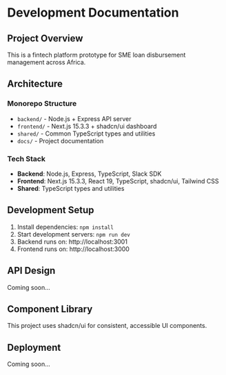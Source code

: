 # Development Documentation

## Project Overview

This is a fintech platform prototype for SME loan disbursement management across Africa.

## Architecture

### Monorepo Structure
- `backend/` - Node.js + Express API server
- `frontend/` - Next.js 15.3.3 + shadcn/ui dashboard 
- `shared/` - Common TypeScript types and utilities
- `docs/` - Project documentation

### Tech Stack
- **Backend**: Node.js, Express, TypeScript, Slack SDK
- **Frontend**: Next.js 15.3.3, React 19, TypeScript, shadcn/ui, Tailwind CSS
- **Shared**: TypeScript types and utilities

## Development Setup

1. Install dependencies: `npm install`
2. Start development servers: `npm run dev`
3. Backend runs on: http://localhost:3001
4. Frontend runs on: http://localhost:3000

## API Design

Coming soon...

## Component Library

This project uses shadcn/ui for consistent, accessible UI components.

## Deployment

Coming soon... 
